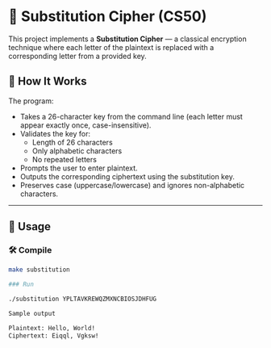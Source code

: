 # 🔐 Substitution Cipher (CS50)

This project implements a **Substitution Cipher** — a classical encryption technique where each letter of the plaintext is replaced with a corresponding letter from a provided key.

## 📌 How It Works

The program:
- Takes a 26-character key from the command line (each letter must appear exactly once, case-insensitive).
- Validates the key for:
  - Length of 26 characters
  - Only alphabetic characters
  - No repeated letters
- Prompts the user to enter plaintext.
- Outputs the corresponding ciphertext using the substitution key.
- Preserves case (uppercase/lowercase) and ignores non-alphabetic characters.

---

## 🚀 Usage

### 🛠 Compile

```bash
make substitution

### Run

./substitution YPLTAVKREWQZMXNCBIOSJDHFUG

Sample output

Plaintext: Hello, World!
Ciphertext: Eiqql, Vgksw!





